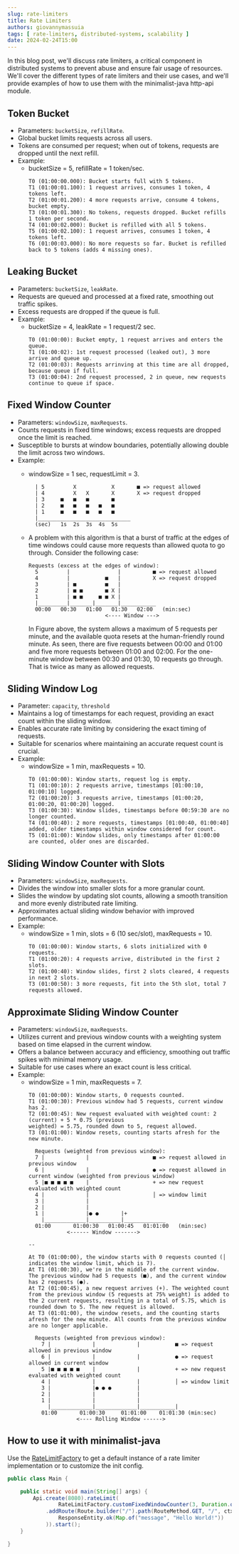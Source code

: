 ```yaml
---
slug: rate-limiters
title: Rate Limiters
authors: giovannymassuia
tags: [ rate-limiters, distributed-systems, scalability ]
date: 2024-02-24T15:00
---
```


In this blog post, we'll discuss rate limiters, a critical component in distributed systems to
prevent abuse and ensure fair usage of resources. We'll cover the different types of rate
limiters and their use cases, and we'll provide examples of how to use them with the minimalist-java
http-api module.

## Token Bucket

- Parameters: `bucketSize`, `refillRate`.
- Global bucket limits requests across all users.
- Tokens are consumed per request; when out of tokens, requests are dropped until the next
  refill.
- Example:
    - bucketSize = 5, refillRate = 1 token/sec.
      ```
      T0 (01:00:00.000): Bucket starts full with 5 tokens.
      T1 (01:00:01.100): 1 request arrives, consumes 1 token, 4 tokens left.
      T2 (01:00:01.200): 4 more requests arrive, consume 4 tokens, bucket empty.
      T3 (01:00:01.300): No tokens, requests dropped. Bucket refills 1 token per second.
      T4 (01:00:02.000): Bucket is refilled with all 5 tokens.
      T5 (01:00:02.100): 1 request arrives, consumes 1 token, 4 tokens left.
      T6 (01:00:03.000): No more requests so far. Bucket is refilled back to 5 tokens (adds 4 missing ones).
      ```

## Leaking Bucket

- Parameters: `bucketSize`, `leakRate`.
- Requests are queued and processed at a fixed rate, smoothing out traffic spikes.
- Excess requests are dropped if the queue is full.
- Example:
    - bucketSize = 4, leakRate = 1 request/2 sec.
      ```
      T0 (01:00:00): Bucket empty, 1 request arrives and enters the queue.
      T1 (01:00:02): 1st request processed (leaked out), 3 more arrive and queue up.
      T2 (01:00:03): Requests arrinving at this time are all dropped, because queue if full.
      T3 (01:00:04): 2nd request processed, 2 in queue, new requests continue to queue if space.
      ```

## Fixed Window Counter

- Parameters: `windowSize`, `maxRequests`.
- Counts requests in fixed time windows; excess requests are dropped once the limit is reached.
- Susceptible to bursts at window boundaries, potentially allowing double the limit across two
  windows.
- Example:
    - windowSize = 1 sec, requestLimit = 3.
      ```
        | 5         X           X       ■ => request allowed
        | 4         X   X       X       X => request dropped
        | 3     ■   ■   ■       ■
        | 2     ■   ■   ■   ■   ■
        | 1     ■   ■   ■   ■   ■
        |_____________________________
        (sec)   1s  2s  3s  4s  5s
      ```

    - A problem with this algorithm is that a burst of traffic at the edges of time
      windows could cause more requests than allowed quota to go through. Consider the following
      case:
      ```
      Requests (excess at the edges of window):
        5         |               |          ■ => request allowed
        4         |           ■   |          X => request dropped
        3         | ■         ■   |           
        2         | ■ ■       ■ X |           
        1         | ■ ■     ■ ■ X |           
        |_________|_______|_______|___________
        00:00   00:30   01:00   01:30   02:00   (min:sec)
                              <---- Window --->
      ```
      In Figure above, the system allows a maximum of 5 requests per minute, and the available
      quota
      resets at the human-friendly round minute. As seen, there are five requests between 00:00
      and 01:00 and five more requests between 01:00 and 02:00. For the one-minute window
      between 00:30 and 01:30, 10 requests go through. That is twice as many as allowed
      requests.

## Sliding Window Log

- Parameter: `capacity`, `threshold`
- Maintains a log of timestamps for each request, providing an exact count within the sliding
  window.
- Enables accurate rate limiting by considering the exact timing of requests.
- Suitable for scenarios where maintaining an accurate request count is crucial.
- Example:
    - windowSize = 1 min, maxRequests = 10.
      ```
      T0 (01:00:00): Window starts, request log is empty.
      T1 (01:00:10): 2 requests arrive, timestamps [01:00:10, 01:00:10] logged.
      T2 (01:00:20): 3 requests arrive, timestamps [01:00:20, 01:00:20, 01:00:20] logged.
      T3 (01:00:30): Window slides, timestamps before 00:59:30 are no longer counted.
      T4 (01:00:40): 2 more requests, timestamps [01:00:40, 01:00:40] added, older timestamps within window considered for count.
      T5 (01:01:00): Window slides, only timestamps after 01:00:00 are counted, older ones are discarded.
      ```

## Sliding Window Counter with Slots

- Parameters: `windowSize`, `maxRequests`.
- Divides the window into smaller slots for a more granular count.
- Slides the window by updating slot counts, allowing a smooth transition and more evenly
  distributed rate limiting.
- Approximates actual sliding window behavior with improved performance.
- Example:
    - windowSize = 1 min, slots = 6 (10 sec/slot), maxRequests = 10.
      ```
      T0 (01:00:00): Window starts, 6 slots initialized with 0 requests.
      T1 (01:00:20): 4 requests arrive, distributed in the first 2 slots.
      T2 (01:00:40): Window slides, first 2 slots cleared, 4 requests in next 2 slots.
      T3 (01:00:50): 3 more requests, fit into the 5th slot, total 7 requests allowed.
      ```

## Approximate Sliding Window Counter

- Parameters: `windowSize`, `maxRequests`.
- Utilizes current and previous window counts with a weighting system based on time elapsed in
  the current window.
- Offers a balance between accuracy and efficiency, smoothing out traffic spikes with minimal
  memory usage.
- Suitable for use cases where an exact count is less critical.
- Example:
    - windowSize = 1 min, maxRequests = 7.
      ```
      T0 (01:00:00): Window starts, 0 requests counted.
      T1 (01:00:30): Previous window had 5 requests, current window has 2.
      T2 (01:00:45): New request evaluated with weighted count: 2 (current) + 5 * 0.75 (previous
      weighted) = 5.75, rounded down to 5, request allowed.
      T3 (01:01:00): Window resets, counting starts afresh for the new minute.

        Requests (weighted from previous window):
        7 |             |                    ■ => request allowed in previous window                                
        6 |             |                    ● => request allowed in current window (weighted from previous window)
        5 |■ ■ ■ ■ ■    |                    + => new request evaluated with weighted count
        4 |             |                    │ => window limit
        3 |             |          
        2 |             |          
        1 |             |● ●       |+
          |_____________|__________|_____________
        01:00       01:00:30   01:00:45   01:01:00   (min:sec)
                  <------ Window ------->
      
      --
       
      At T0 (01:00:00), the window starts with 0 requests counted (│ indicates the window limit, which is 7).
      At T1 (01:00:30), we're in the middle of the current window. The previous window had 5 requests (■), and the current window has 2 requests (●).
      At T2 (01:00:45), a new request arrives (+). The weighted count from the previous window (5 requests at 75% weight) is added to the 2 current requests, resulting in a total of 5.75, which is rounded down to 5. The new request is allowed.
      At T3 (01:01:00), the window resets, and the counting starts afresh for the new minute. All counts from the previous window are no longer applicable. 
      
        Requests (weighted from previous window):
          7 |             |             |           ■ => request allowed in previous window
          6 |             |             |           ● => request allowed in current window
          5 |■ ■ ■ ■ ■    |             |           + => new request evaluated with weighted count
          4 |             |             |           │ => window limit
          3 |             |● ● ●        |           
          2 |             |             |           
          1 |             |             |           
            |_____________|_____________|___________|
          01:00       01:00:30     01:01:00    01:01:30 (min:sec)
                     <---- Rolling Window ------>
      ```

## How to use it with minimalist-java

Use
the [RateLimitFactory](https://github.com/giovannymassuia/minimalist-java/blob/main/modules/http-api/src/main/java/io/giovannymassuia/minimalist/java/lib/ratelimiter/RateLimitFactory.java)
to get a default instance of a rate limiter implementation or to customize the init config.

```java
public class Main {

    public static void main(String[] args) {
        Api.create(8080).rateLimit(
                RateLimitFactory.customFixedWindowCounter(3, Duration.ofSeconds(1)))
            .addRoute(Route.builder("/").path(RouteMethod.GET, "/", ctx ->
                ResponseEntity.ok(Map.of("message", "Hello World!"))
            )).start();
    }

}
```
